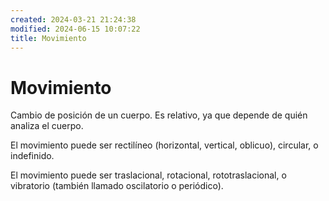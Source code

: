 ```yaml
---
created: 2024-03-21 21:24:38
modified: 2024-06-15 10:07:22
title: Movimiento
---
```


# Movimiento

Cambio de posición de un cuerpo. Es relativo, ya que depende de quién analiza el cuerpo.

El movimiento puede ser rectilíneo (horizontal, vertical, oblicuo), circular, o indefinido.

El movimiento puede ser traslacional, rotacional, rototraslacional, o vibratorio (también llamado oscilatorio o periódico).

